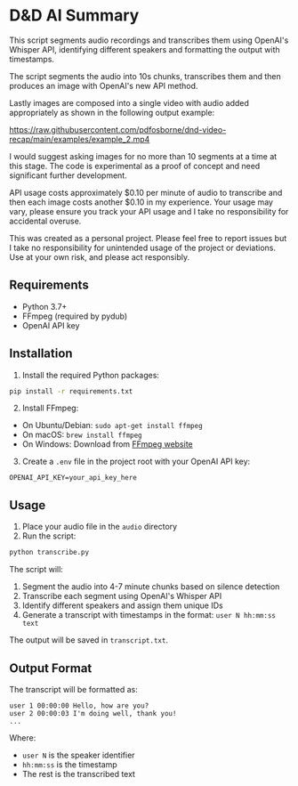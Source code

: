# D&D AI Summary

This script segments audio recordings and transcribes them using OpenAI's Whisper API, identifying different speakers and formatting the output with timestamps.

The script segments the audio into 10s chunks, transcribes them and then produces an image with OpenAI's new API method.

Lastly images are composed into a single video with audio added appropriately as shown in the following output example:

https://raw.githubusercontent.com/pdfosborne/dnd-video-recap/main/examples/example_2.mp4

I would suggest asking images for no more than 10 segments at a time at this stage. The code is experimental as a proof of concept and need significant further development.

API usage costs approximately $0.10 per minute of audio to transcribe and then each image costs another $0.10 in my experience. Your usage may vary, please ensure you track your API usage and I take no responsibility for accidental overuse.

This was created as a personal project. Please feel free to report issues but I take no responsibility for unintended usage of the project or deviations. Use at your own risk, and please act responsibly.

## Requirements

- Python 3.7+
- FFmpeg (required by pydub)
- OpenAI API key

## Installation

1. Install the required Python packages:
```bash
pip install -r requirements.txt
```

2. Install FFmpeg:
- On Ubuntu/Debian: `sudo apt-get install ffmpeg`
- On macOS: `brew install ffmpeg`
- On Windows: Download from [FFmpeg website](https://ffmpeg.org/download.html)

3. Create a `.env` file in the project root with your OpenAI API key:
```
OPENAI_API_KEY=your_api_key_here
```

## Usage

1. Place your audio file in the `audio` directory
2. Run the script:
```bash
python transcribe.py
```

The script will:
1. Segment the audio into 4-7 minute chunks based on silence detection
2. Transcribe each segment using OpenAI's Whisper API
3. Identify different speakers and assign them unique IDs
4. Generate a transcript with timestamps in the format: `user N hh:mm:ss text`

The output will be saved in `transcript.txt`.

## Output Format

The transcript will be formatted as:
```
user 1 00:00:00 Hello, how are you?
user 2 00:00:03 I'm doing well, thank you!
...
```

Where:
- `user N` is the speaker identifier
- `hh:mm:ss` is the timestamp
- The rest is the transcribed text 
